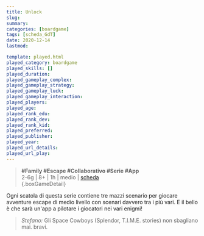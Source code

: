 ```yaml
---
title: Unlock
slug: 
summary: 
categories: [boardgame]
tags: [scheda_GdT]
date: 2020-12-14
lastmod: 

template: played.html
played_category: boardgame
played_skills: []
played_duration: 
played_gameplay_complex: 
played_gameplay_strategy: 
played_gameplay_luck: 
played_gameplay_interaction: 
played_players: 
played_age: 
played_rank_edu: 
played_rank_dev: 
played_rank_kid: 
played_preferred: 
played_publisher: 
played_year: 
played_url_details: 
played_url_play: 
---
```


> **#Family #Escape #Collaborativo #Serie #App**    
> 2-6g | 8+ | 1h | medio | [scheda](https://www.boardgamegeek.com/boardgamefamily/39442/series-unlock)   
{.boxGameDetail}

Ogni scatola di questa serie contiene  tre mazzi scenario per giocare avventure escape di medio livello con scenari davvero tra i più vari.
E il bello è che sarà un'app a pilotare i giocatori nei vari enigmi!

> *Stefano:*
> Gli Space Cowboys (Splendor, T.I.M.E. stories) non sbagliano mai. bravi.



